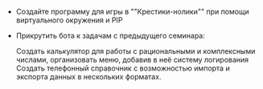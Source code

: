 * Cоздайте программу для игры в ""Крестики-нолики"" при помощи виртуального окружения и PIP
* Прикрутить бота к задачам с предыдущего семинара:

  Создать калькулятор для работы с рациональными и комплексными числами, организовать меню, добавив в неё систему логирования
    Создать телефонный справочник с возможностью импорта и экспорта данных в нескольких форматах.